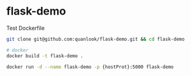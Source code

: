 # flask-demo
Test Dockerfile


```sh
git clone git@github.com:quanlook/flask-demo.git && cd flask-demo

# docker  
docker build -t flask-demo .
```

```sh
docker run -d --name flask-demo -p {hostProt}:5000 flask-demo
```
